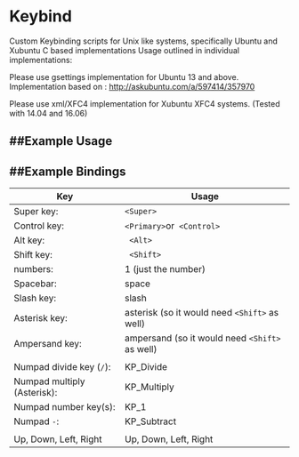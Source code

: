 # Keybind
Custom Keybinding scripts for Unix like systems, specifically Ubuntu and Xubuntu
C based implementations
Usage outlined in individual implementations:


Please use gsettings implementation for Ubuntu 13 and above. 
Implementation based on : http://askubuntu.com/a/597414/357970

Please use xml/XFC4 implementation for Xubuntu XFC4 systems. (Tested with 14.04 and 16.06)

##Example Usage
-----------


##Example Bindings
-----------------
Key | Usage
--- | ---
Super key:        |        ` <Super> `
Control key:       |       ` <Primary> `or` <Control>`
Alt key:          |        ` <Alt>`
Shift key:        |        ` <Shift>`
numbers:          |         1 (just the number)
Spacebar:         |         space
Slash key:        |         slash
Asterisk key:     |         asterisk (so it would need `<Shift>` as well)
Ampersand key:    |         ampersand (so it would need `<Shift>` as well)
                  |
Numpad divide key (`/`): |  KP_Divide
Numpad multiply (Asterisk):|KP_Multiply
Numpad number key(s):     | KP_1
Numpad `-`:               | KP_Subtract
                          |  
Up, Down, Left, Right     | Up, Down, Left, Right
